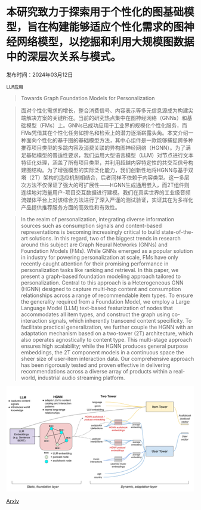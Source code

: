 # 本研究致力于探索用于个性化的图基础模型，旨在构建能够适应个性化需求的图神经网络模型，以挖掘和利用大规模图数据中的深层次关系与模式。

发布时间：2024年03月12日

`LLM应用`

> Towards Graph Foundation Models for Personalization

> 面对个性化需求的增长，整合消费信号、内容表示等多元信息源成为构建尖端解决方案的关键所在。当前的研究热点集中在图神经网络（GNNs）和基础模型（FMs）上。GNNs已成功应用于工业界的规模化个性化服务，而FMs凭借其在个性化任务如排名和检索上的潜力逐渐崭露头角。本文介绍一种面向个性化的基于图的基础模型方法，其中心组件是一款能够捕捉跨多种推荐项目类型的多跳内容及消费关联的异构图神经网络（HGNN）。为了满足基础模型的普适性要求，我们运用大型语言模型（LLM）对节点进行文本特征化处理，涵盖了所有项目类型，并利用超越内容特定性的共交互信号构建图结构。为了增强模型的实际泛化能力，我们创新性地将HGNN与基于双塔（2T）架构的适应机制相结合，后者同样不依赖于内容类型。这一多层次方法不仅保证了强大的可扩展性——HGNN生成通用嵌入，而2T组件则连续地对海量用户-项目交互数据进行建模。我们在真实世界的工业级音频流媒体平台上对该综合方法进行了深入严谨的测试验证，实证其在为多样化产品提供推荐服务方面的高效性和有效性。

> In the realm of personalization, integrating diverse information sources such as consumption signals and content-based representations is becoming increasingly critical to build state-of-the-art solutions. In this regard, two of the biggest trends in research around this subject are Graph Neural Networks (GNNs) and Foundation Models (FMs). While GNNs emerged as a popular solution in industry for powering personalization at scale, FMs have only recently caught attention for their promising performance in personalization tasks like ranking and retrieval. In this paper, we present a graph-based foundation modeling approach tailored to personalization. Central to this approach is a Heterogeneous GNN (HGNN) designed to capture multi-hop content and consumption relationships across a range of recommendable item types. To ensure the generality required from a Foundation Model, we employ a Large Language Model (LLM) text-based featurization of nodes that accommodates all item types, and construct the graph using co-interaction signals, which inherently transcend content specificity. To facilitate practical generalization, we further couple the HGNN with an adaptation mechanism based on a two-tower (2T) architecture, which also operates agnostically to content type. This multi-stage approach ensures high scalability; while the HGNN produces general purpose embeddings, the 2T component models in a continuous space the sheer size of user-item interaction data. Our comprehensive approach has been rigorously tested and proven effective in delivering recommendations across a diverse array of products within a real-world, industrial audio streaming platform.

![本研究致力于探索用于个性化的图基础模型，旨在构建能够适应个性化需求的图神经网络模型，以挖掘和利用大规模图数据中的深层次关系与模式。](../../../paper_images/2403.07478/x1.png)

[Arxiv](https://arxiv.org/abs/2403.07478)